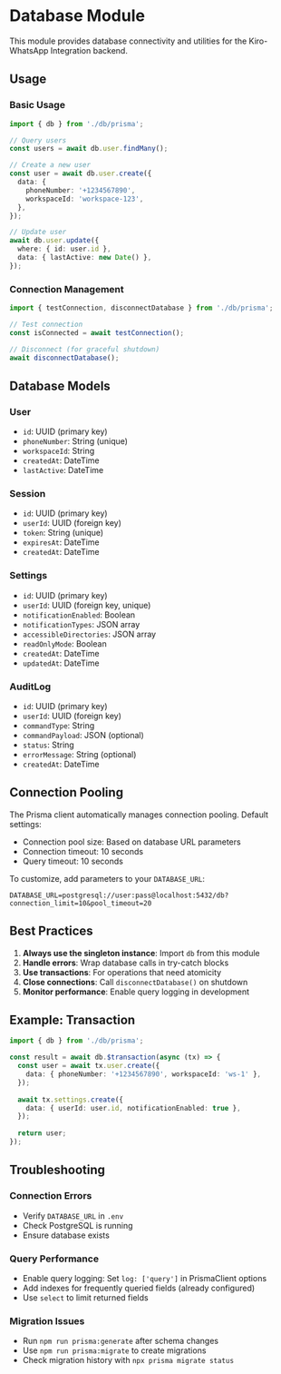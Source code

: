 # Database Module

This module provides database connectivity and utilities for the Kiro-WhatsApp Integration backend.

## Usage

### Basic Usage

```typescript
import { db } from './db/prisma';

// Query users
const users = await db.user.findMany();

// Create a new user
const user = await db.user.create({
  data: {
    phoneNumber: '+1234567890',
    workspaceId: 'workspace-123',
  },
});

// Update user
await db.user.update({
  where: { id: user.id },
  data: { lastActive: new Date() },
});
```

### Connection Management

```typescript
import { testConnection, disconnectDatabase } from './db/prisma';

// Test connection
const isConnected = await testConnection();

// Disconnect (for graceful shutdown)
await disconnectDatabase();
```

## Database Models

### User
- `id`: UUID (primary key)
- `phoneNumber`: String (unique)
- `workspaceId`: String
- `createdAt`: DateTime
- `lastActive`: DateTime

### Session
- `id`: UUID (primary key)
- `userId`: UUID (foreign key)
- `token`: String (unique)
- `expiresAt`: DateTime
- `createdAt`: DateTime

### Settings
- `id`: UUID (primary key)
- `userId`: UUID (foreign key, unique)
- `notificationEnabled`: Boolean
- `notificationTypes`: JSON array
- `accessibleDirectories`: JSON array
- `readOnlyMode`: Boolean
- `createdAt`: DateTime
- `updatedAt`: DateTime

### AuditLog
- `id`: UUID (primary key)
- `userId`: UUID (foreign key)
- `commandType`: String
- `commandPayload`: JSON (optional)
- `status`: String
- `errorMessage`: String (optional)
- `createdAt`: DateTime

## Connection Pooling

The Prisma client automatically manages connection pooling. Default settings:
- Connection pool size: Based on database URL parameters
- Connection timeout: 10 seconds
- Query timeout: 10 seconds

To customize, add parameters to your `DATABASE_URL`:
```
DATABASE_URL=postgresql://user:pass@localhost:5432/db?connection_limit=10&pool_timeout=20
```

## Best Practices

1. **Always use the singleton instance**: Import `db` from this module
2. **Handle errors**: Wrap database calls in try-catch blocks
3. **Use transactions**: For operations that need atomicity
4. **Close connections**: Call `disconnectDatabase()` on shutdown
5. **Monitor performance**: Enable query logging in development

## Example: Transaction

```typescript
import { db } from './db/prisma';

const result = await db.$transaction(async (tx) => {
  const user = await tx.user.create({
    data: { phoneNumber: '+1234567890', workspaceId: 'ws-1' },
  });
  
  await tx.settings.create({
    data: { userId: user.id, notificationEnabled: true },
  });
  
  return user;
});
```

## Troubleshooting

### Connection Errors
- Verify `DATABASE_URL` in `.env`
- Check PostgreSQL is running
- Ensure database exists

### Query Performance
- Enable query logging: Set `log: ['query']` in PrismaClient options
- Add indexes for frequently queried fields (already configured)
- Use `select` to limit returned fields

### Migration Issues
- Run `npm run prisma:generate` after schema changes
- Use `npm run prisma:migrate` to create migrations
- Check migration history with `npx prisma migrate status`
